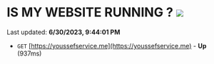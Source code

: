 # IS MY WEBSITE RUNNING ? [![](https://img.shields.io/static/v1?label=Sponsor&message=%E2%9D%A4&logo=GitHub&color=%23fe8e86)](https://github.com/sponsors/<username>)

Last updated: **6/30/2023, 9:44:01 PM**

- `GET` [https://youssefservice.me](https://youssefservice.me) - **Up** (937ms)
